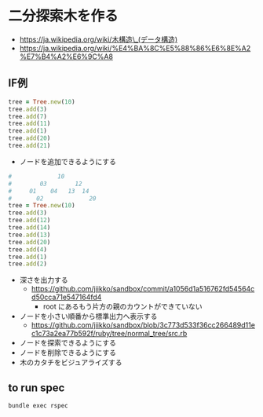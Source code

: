 # 二分探索木を作る
* https://ja.wikipedia.org/wiki/木構造\_(データ構造)
* https://ja.wikipedia.org/wiki/%E4%BA%8C%E5%88%86%E6%8E%A2%E7%B4%A2%E6%9C%A8

## IF例
```ruby
tree = Tree.new(10)
tree.add(3)
tree.add(7)
tree.add(11)
tree.add(1)
tree.add(20)
tree.add(21)
```

* ノードを追加できるようにする
```ruby
#             10
#        03        12
#     01    04   13  14
#       02             20
tree = Tree.new(10)
tree.add(3)
tree.add(12)
tree.add(14)
tree.add(13)
tree.add(20)
tree.add(4)
tree.add(1)
tree.add(2)
```

* 深さを出力する
  * https://github.com/jiikko/sandbox/commit/a1056d1a516762fd54564cd50cca71e547164fd4
    * root にあるもう片方の親のカウントができていない
* ノードを小さい順番から標準出力へ表示する
  * https://github.com/jiikko/sandbox/blob/3c773d533f36cc266489d11ec1c73a2ea77b592f/ruby/tree/normal_tree/src.rb
* ノードを探索できるようにする
* ノードを削除できるようにする
* 木のカタチをビジュアライズする

## to run spec
```
bundle exec rspec
```
